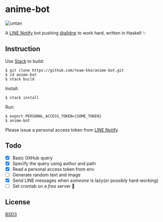 # anime-bot

![untan](https://cloud.githubusercontent.com/assets/1013641/18993328/9402395e-875d-11e6-9e5c-3bf34605c425.gif)

A [LINE Notify](https://notify-bot.line.me) bot pushing [@alldne](https://github.com/alldne) to
work hard, written in Haskell :sparkles:

## Instruction

Use [Stack](https://www.haskellstack.org) to build:

```
$ git clone https://github.com/team-kke/anime-bot.git
$ cd anime-bot
$ stack build
```

Install:

```
$ stack install
```

Run:

```
$ export PERSONAL_ACCESS_TOKEN={SOME_TOKEN}
$ anime-bot
```

Please issue a personal access token from [LINE Notify](https://notify-bot.line.me).

## Todo

- [x] Basic GitHub query
- [x] Specify the query using author and path
- [x] Read a personal access token from env
- [ ] Generate random text and image
- [x] Send LINE messages when *someone* is lazy(or possibly hard-working)
- [ ] Set crontab on a *free* server :pizza:

## License

[BSD3](LICENSE)

